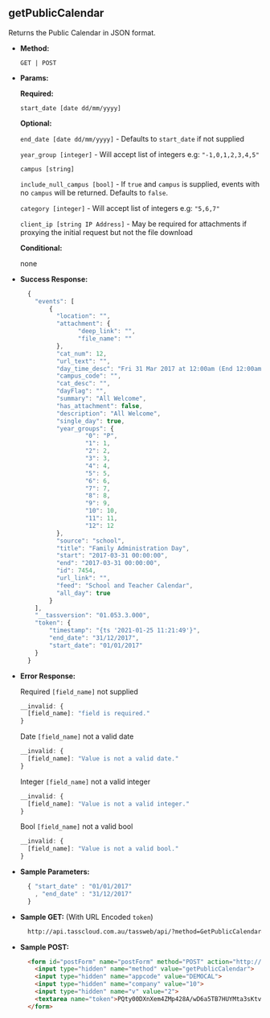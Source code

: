 **getPublicCalendar**
----
  Returns the Public Calendar in JSON format.
  
* **Method:**

  `GET | POST`
  
*  **Params:**

   **Required:**
 
   `start_date [date dd/mm/yyyy]`
   
   **Optional:**
 
   `end_date [date dd/mm/yyyy]` - Defaults to `start_date` if not supplied
   
   `year_group [integer]` - Will accept list of integers e.g: `"-1,0,1,2,3,4,5"`
   
   `campus [string]`
   
   `include_null_campus [bool]` - If `true` and `campus` is supplied, events with no `campus` will be returned. Defaults to `false`.

   `category [integer]` - Will accept list of integers e.g: `"5,6,7"`

   `client_ip [string IP Address]` - May be required for attachments if proxying the initial request but not the file download

   **Conditional:**

   none

* **Success Response:**

    ```javascript
      {
        "events": [
            {
              "location": "",
              "attachment": {
                    "deep_link": "",
                    "file_name": ""
              },
              "cat_num": 12,
              "url_text": "",
              "day_time_desc": "Fri 31 Mar 2017 at 12:00am (End 12:00am)",
              "campus_code": "",
              "cat_desc": "",
              "dayFlag": "",
              "summary": "All Welcome",
              "has_attachment": false,
              "description": "All Welcome",
              "single_day": true,
              "year_groups": {
                      "0": "P",
                      "1": 1,
                      "2": 2,
                      "3": 3,
                      "4": 4,
                      "5": 5,
                      "6": 6,
                      "7": 7,
                      "8": 8,
                      "9": 9,
                      "10": 10,
                      "11": 11,
                      "12": 12
              },
              "source": "school",
              "title": "Family Administration Day",
              "start": "2017-03-31 00:00:00",
              "end": "2017-03-31 00:00:00",
              "id": 7454,
              "url_link": "",
              "feed": "School and Teacher Calendar",
              "all_day": true
            }
        ],
        "__tassversion": "01.053.3.000",
        "token": {
            "timestamp": "{ts '2021-01-25 11:21:49'}",
            "end_date": "31/12/2017",
            "start_date": "01/01/2017"
        }
      }
  ```
 
* **Error Response:**

    Required `[field_name]` not supplied
    ```javascript
    __invalid: {
      [field_name]: "field is required."
    }
    ```
    
    Date `[field_name]` not a valid date
    ```javascript
    __invalid: {
      [field_name]: "Value is not a valid date."
    }
    ```
    
    Integer `[field_name]` not a valid integer
    ```javascript
    __invalid: {
      [field_name]: "Value is not a valid integer."
    }
    ```

    Bool `[field_name]` not a valid bool
    ```javascript
    __invalid: {
      [field_name]: "Value is not a valid bool."
    }
    ```
    
* **Sample Parameters:**

  ```javascript
    { "start_date" : "01/01/2017" 
      , "end_date" : "31/12/2017" 
    }
  ```

* **Sample GET:** (With URL Encoded `token`)

  ```HTML
    http://api.tasscloud.com.au/tassweb/api/?method=GetPublicCalendar&appcode=DEMOCAL&company=10&v=2&token=PQty00DXnXem4ZMp428A%2FwD6a5TB7HUYMta3sKtv89XwPsa%2FeB2RtUrAA5%2FWSxTA%2F%2Bm30VOCYMahvOVWTkTOmFJKzT8N67mvjRyULtu51I4%3D
  ```
  
* **Sample POST:**

  ```HTML
    <form id="postForm" name="postForm" method="POST" action="http://api.tasscloud.com.au/tassweb/api/">
      <input type="hidden" name="method" value="getPublicCalendar">
      <input type="hidden" name="appcode" value="DEMOCAL">
      <input type="hidden" name="company" value="10">
      <input type="hidden" name="v" value="2">
      <textarea name="token">PQty00DXnXem4ZMp428A/wD6a5TB7HUYMta3sKtv89XwPsa/eB2RtUrAA5/WSxTA/+m30VOCYMahvOVWTkTOmFJKzT8N67mvjRyULtu51I4=</textarea>
    </form>
  ```
